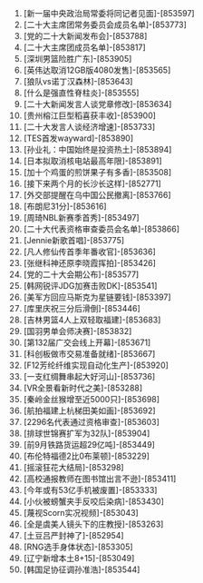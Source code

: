 
1. [新一届中央政治局常委将同记者见面]-[853597]
1. [二十大主席团常务委员会成员名单]-[853773]
1. [党的二十大新闻发布会]-[853788]
1. [二十大主席团成员名单]-[853817]
1. [深圳男篮险胜广东]-[853905]
1. [英伟达取消12GB版4080发售]-[853565]
1. [狼队vs诺丁汉森林]-[853643]
1. [什么是强直性脊柱炎]-[853555]
1. [二十大新闻发言人谈党章修改]-[853634]
1. [贵州榕江巨型稻喜获丰收]-[853900]
1. [二十大发言人谈经济增速]-[853733]
1. [TES首发wayward]-[853890]
1. [孙业礼：中国始终是投资热土]-[853894]
1. [日本拟取消核电站最高年限]-[853891]
1. [加十个鸡蛋的煎饼果子有多香]-[853508]
1. [接下来两个月的长沙长这样]-[852771]
1. [外交部提醒在乌中国公民撤离]-[853766]
1. [布朗尼31分]-[853616]
1. [周琦NBL新赛季首秀]-[853497]
1. [二十大代表资格审查委员会名单]-[853866]
1. [Jennie新歌首唱]-[853775]
1. [凡人修仙传首季年番收官]-[853636]
1. [张继科神还原李晓霞挥拍]-[853426]
1. [党的二十大会期公布]-[853577]
1. [韩网锐评JDG加赛击败DK]-[853541]
1. [美军方回应马斯克为星链要钱]-[853397]
1. [库里庆祝三分后滑倒]-[853446]
1. [吉林男篮4人上双轻取福建]-[853683]
1. [国羽男单会师决赛]-[853832]
1. [第132届广交会线上开幕]-[853671]
1. [科创板做市交易准备就绪]-[853667]
1. [F12芳纶纤维实现自动化生产]-[853920]
1. [一支红绸舞串起大好河山]-[853736]
1. [VR全景看新时代之美]-[853288]
1. [秦岭金丝猴增至近5000只]-[853698]
1. [航拍福建上杭梯田美如画]-[853692]
1. [2296名代表通过资格审查]-[853603]
1. [排球世锦赛扩军为32队]-[853904]
1. [前9月铁路货运超29亿吨]-[853449]
1. [布伦特福德2比0布莱顿]-[853229]
1. [摇滚狂花大结局]-[853298]
1. [高校通报教师在图书馆出言不逊]-[853411]
1. [今年或有53亿手机被废置]-[853333]
1. [小伙被螃蟹夹手反咬后染病]-[853430]
1. [蔑视Scorn实况视频]-[853043]
1. [全是虞美人镜头下的庄教授]-[853263]
1. [土豆吕严封神了]-[852954]
1. [RNG选手身体状态]-[853305]
1. [辽宁新增本土8+15]-[853049]
1. [韩国足协征调孙准浩]-[853544]